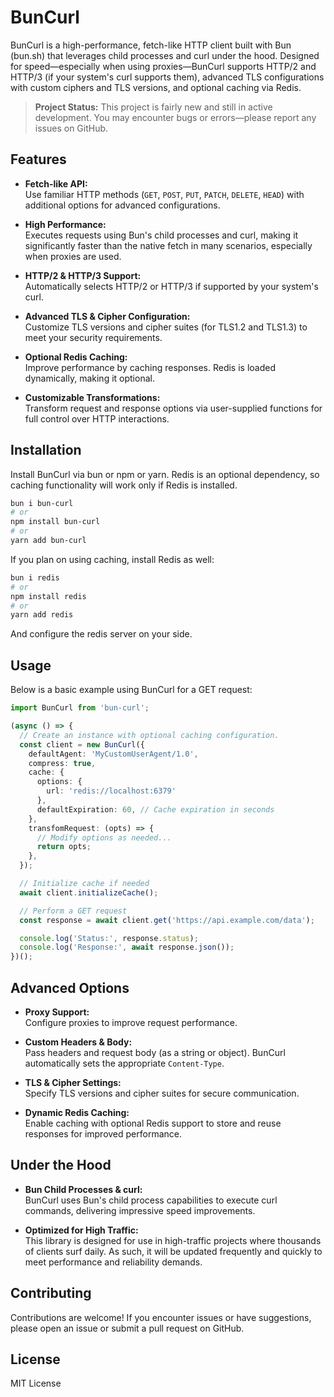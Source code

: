 # BunCurl

BunCurl is a high-performance, fetch-like HTTP client built with Bun (bun.sh) that leverages child processes and curl under the hood. Designed for speed—especially when using proxies—BunCurl supports HTTP/2 and HTTP/3 (if your system's curl supports them), advanced TLS configurations with custom ciphers and TLS versions, and optional caching via Redis.

> **Project Status:** This project is fairly new and still in active development. You may encounter bugs or errors—please report any issues on GitHub.

## Features

- **Fetch-like API:**  
  Use familiar HTTP methods (`GET`, `POST`, `PUT`, `PATCH`, `DELETE`, `HEAD`) with additional options for advanced configurations.

- **High Performance:**  
  Executes requests using Bun's child processes and curl, making it significantly faster than the native fetch in many scenarios, especially when proxies are used.

- **HTTP/2 & HTTP/3 Support:**  
  Automatically selects HTTP/2 or HTTP/3 if supported by your system's curl.

- **Advanced TLS & Cipher Configuration:**  
  Customize TLS versions and cipher suites (for TLS1.2 and TLS1.3) to meet your security requirements.

- **Optional Redis Caching:**  
  Improve performance by caching responses. Redis is loaded dynamically, making it optional.

- **Customizable Transformations:**  
  Transform request and response options via user-supplied functions for full control over HTTP interactions.

## Installation

Install BunCurl via bun or npm or yarn. Redis is an optional dependency, so caching functionality will work only if Redis is installed.

```bash
bun i bun-curl 
# or
npm install bun-curl
# or
yarn add bun-curl
```

If you plan on using caching, install Redis as well:

```bash
bun i redis 
# or
npm install redis
# or
yarn add redis
```

And configure the redis server on your side.

## Usage

Below is a basic example using BunCurl for a GET request:

```ts
import BunCurl from 'bun-curl';

(async () => {
  // Create an instance with optional caching configuration.
  const client = new BunCurl({
    defaultAgent: 'MyCustomUserAgent/1.0',
    compress: true,
    cache: {
      options: {
        url: 'redis://localhost:6379'
      },
      defaultExpiration: 60, // Cache expiration in seconds
    },
    transfomRequest: (opts) => {
      // Modify options as needed...
      return opts;
    },
  });

  // Initialize cache if needed
  await client.initializeCache();

  // Perform a GET request
  const response = await client.get('https://api.example.com/data');

  console.log('Status:', response.status);
  console.log('Response:', await response.json());
})();
```

## Advanced Options

- **Proxy Support:**  
  Configure proxies to improve request performance.

- **Custom Headers & Body:**  
  Pass headers and request body (as a string or object). BunCurl automatically sets the appropriate `Content-Type`.

- **TLS & Cipher Settings:**  
  Specify TLS versions and cipher suites for secure communication.

- **Dynamic Redis Caching:**  
  Enable caching with optional Redis support to store and reuse responses for improved performance.

## Under the Hood

- **Bun Child Processes & curl:**  
  BunCurl uses Bun's child process capabilities to execute curl commands, delivering impressive speed improvements.

- **Optimized for High Traffic:**  
  This library is designed for use in high-traffic projects where thousands of clients surf daily. As such, it will be updated frequently and quickly to meet performance and reliability demands.

## Contributing

Contributions are welcome! If you encounter issues or have suggestions, please open an issue or submit a pull request on GitHub.

## License

MIT License